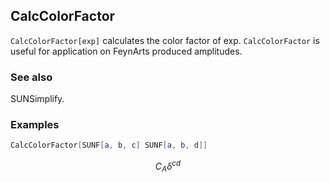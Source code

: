##  CalcColorFactor 

`CalcColorFactor[exp]` calculates the color factor of exp. `CalcColorFactor` is useful for application on FeynArts produced amplitudes. 

###  See also 

SUNSimplify.

###  Examples 

```mathematica
CalcColorFactor[SUNF[a, b, c] SUNF[a, b, d]]
```

$$C_A \delta ^{cd}$$